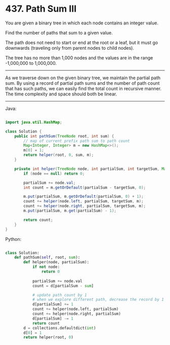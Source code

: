 # 437. Path Sum III

You are given a binary tree in which each node contains an integer value.

Find the number of paths that sum to a given value.

The path does not need to start or end at the root or a leaf, but it must go
downwards (traveling only from parent nodes to child nodes).

The tree has no more than 1,000 nodes and the values are in the range
-1,000,000 to 1,000,000.

---

As we traverse down on the given binary tree, we maintain the partial path sum.
By using a record of partial path sums and the number of path count that has
such paths, we can easily find the total count in recursive manner. The time
complexity and space should both be linear.

---

Java:

```java

import java.util.HashMap;

class Solution {
    public int pathSum(TreeNode root, int sum) {
        // map of current prefix path sum to path count
        Map<Integer, Integer> m = new HashMap<>();
        m[0] = 1;
        return helper(root, 0, sum, m);
    }

    private int helper(TreeNode node, int partialSum, int targetSum, Map<Integer, Integer> m) {
        if (node == null) return 0;

        partialSum += node.val;
        int count = m.getOrDefault(partialSum - targetSum, 0);

        m.put(partialSum, m.getOrDefault(partialSum, 0) + 1);
        count += helper(node.left, partialSum, targetSum, m);
        count += helper(node.right, partialSum, targetSum, m);
        m.put(partialSum, m.get(partialSum) - 1);

        return count;
    }
}

```


Python:

```python

class Solution:
    def pathSum(self, root, sum):
        def helper(node, partialSum):
            if not node:
                return 0
            
            partialSum += node.val
            count = d[partialSum - sum]

            # update path count by 1
            # when we explore different path, decrease the record by 1
            d[partialSum] += 1
            count += helper(node.left, partialSum)
            count += helper(node.right, partialSum)
            d[partialSum] -= 1
            return count
        d = collections.defaultdict(int)
        d[0] = 1
        return helper(root, 0)
```



